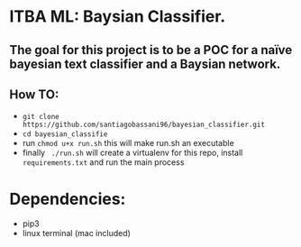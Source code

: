 # ITBA ML: Baysian Classifier.
## The goal for this project is to be a POC for a naïve bayesian text classifier and a Baysian network.


## How TO:
- `git clone https://github.com/santiagobassani96/bayesian_classifier.git`
-  `cd bayesian_classifie`
- run  `chmod u+x run.sh` this will make run.sh an executable
- finally ` ./run.sh` will create a virtualenv for this repo, install `requirements.txt` and run the main process



# Dependencies:
* pip3
* linux terminal (mac included)

